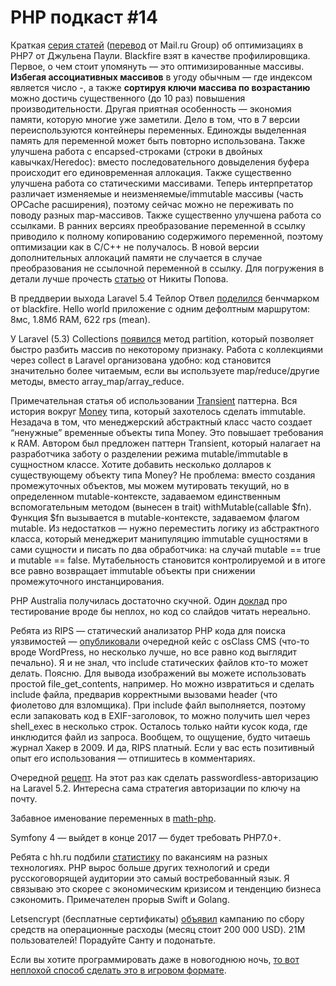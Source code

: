# PHP подкаст #14

Краткая [серия статей](https://blog.blackfire.io/author/jpauli) ([перевод](https://habrahabr.ru/company/mailru/blog/318008/) от Mail.ru Group) об оптимизациях в PHP7 от Джульена Паули. Blackfire взят в качестве профилировщика. Первое, о чем стоит упомянуть — это оптимизированные массивы. __Избегая ассоциативных массивов__ в угоду обычным — где индексом является число -, а также __сортируя ключи массива по возрастанию__ можно достичь существенного (до 10 раз) повышения производительности. Другая приятная особенность — экономия памяти, которую многие уже заметили. Дело в том, что в 7 версии переиспользуются контейнеры переменных. Единожды выделенная память для переменной может быть повторно использована. Также улучшена работа с encapsed-строками (строки в двойных кавычках/Heredoc): вместо последовательного довыделения буфера происходит его единовременная аллокация. Также существенно улучшена работа со статическими массивами. Теперь интерпретатор различает изменяемые и неизменяемые/immutable массивы (часть OPCache расширения), поэтому сейчас можно не переживать по поводу разных map-массивов. Также существенно улучшена работа со ссылками. В ранних версиях преобразование переменной в ссылку приводило к полному копированию содержимого переменной, поэтому оптимизации как в C/C++ не получалось. В новой версии дополнительных аллокаций памяти не случается в случае преобразования не ссылочной переменной в ссылку. Для погружения в детали лучше прочесть [статью](https://nikic.github.io/2015/05/05/Internal-value-representation-in-PHP-7-part-1.html) от Никиты Попова.

В преддверии выхода Laravel 5.4 Тейлор Отвел [поделился](https://twitter.com/taylorotwell/status/812295836193484800/photo/1?ref_src=twsrc%5Etfw) бенчмарком от blackfire. Hello world приложение с одним дефолтным маршрутом: 8мс, 1.8Мб RAM, 622 rps (mean).

У Laravel (5.3) Collections [появился](https://laravel-news.com/collections-partition) метод partition, который позволяет быстро разбить массив по некоторому признаку. Работа с коллекциями через collect в Laravel организована удобно: код становится значительно более читаемым, если вы используете map/reduce/другие методы, вместо array_map/array_reduce.

Примечательная статья об использовании [Transient](http://clojure.org/reference/transients) паттерна. Вся история вокруг [Money](http://martinfowler.com/eaaCatalog/money.html) типа, который захотелось сделать immutable. Незадача в том, что менеджерский абстрактный класс часто создает “ненужные” временные объекты типа Money. Это повышает требования к RAM. Автором был предложен паттерн Transient, который налагает на разработчика заботу о разделении режима mutable/immutable в сущностном классе. Хотите добавить несколько долларов к существующему объекту типа Money? Не проблема: вместо создания промежуточных объектов, мы можем мутировать текущий, но в определенном mutable-контексте, задаваемом единственным вспомогательным методом (вынесен в trait) withMutable(callable $fn). Функция $fn вызывается в mutable-контексте, задаваемом флагом mutable. Из недостатков — нужно переместить логику из абстрактного класса, который менеджерит манипуляцию immutable сущностями в сами сущности и писать по два обработчика: на случай mutable == true и mutable == false. Мутабельность становится контролируемой и в итоге все равно возвращает immutable объекты при снижении промежуточного инстанцирования.

PHP Australia получилась достаточно скучной. Один [доклад](https://www.youtube.com/watch?v=LEoo1MTQ47k) про тестирование вроде бы неплох, но код со слайдов читать нереально.

Ребята из RIPS — статический анализатор PHP кода для поиска уязвимостей — [опубликовали](https://blog.ripstech.com/2016/osclass-remote-code-execution-via-image-file/) очередной кейс с osClass CMS (что-то вроде WordPress, но несколько лучше, но все равно код выглядит печально). Я и не знал, что include статических файлов кто-то может делать. Поясню. Для вывода изображений вы можете использовать простой file_get_contents, например. Но можно извратиться и сделать include файла, предварив корректными вызовами header (что фиолетово для взломщика). При include файл выполняется, поэтому если запаковать код в EXIF-заголовок, то можно получить шел через shell_exec в несколько строк. Осталось только найти кусок кода, где инклюдится файл из запроса. Вообщем, то ощущение, будто читаешь журнал Хакер в 2009. И да, RIPS платный. Если у вас есть позитивный опыт его использования — отпишитесь в комментариях.

Очередной [рецепт](https://www.sitepoint.com/lets-kill-the-password-magic-login-links-to-the-rescue/). На этот раз как сделать passwordless-авторизацию на Laravel 5.2. Интересна сама стратегия авторизации по ключу на почту.

Забавное именование переменных в [math-php](https://github.com/markrogoyski/math-php).

Symfony 4 — выйдет в конце 2017 — будет требовать PHP7.0+.

Ребята с hh.ru подбили [статистику](https://habrahabr.ru/company/hh/blog/318450/) по вакансиям на разных технологиях. PHP вырос больше других технологий и среди русскоговорящей аудитории это самый востребованный язык. Я связываю это скорее с экономическим кризисом и тенденцию бизнеса сэкономить. Примечателен прорыв Swift и Golang.

Letsencrypt (бесплатные сертификаты) [объявил](https://letsencrypt.org/2016/11/01/launching-our-crowdfunding-campaign.html) кампанию по сбору средств на операционные расходы (месяц стоит 200 000 USD). 21М пользователей! Порадуйте Санту и подонатьте.

Если вы хотите программировать даже в новогоднюю ночь, [то вот неплохой способ сделать это в игровом формате](http://www.zachtronics.com/shenzhen-io/).